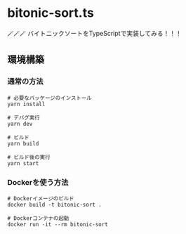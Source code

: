 # bitonic-sort.ts

🪄🪄🪄 バイトニックソートをTypeScriptで実装してみる！！！  

## 環境構築

### 通常の方法

```shell
# 必要なパッケージのインストール
yarn install

# デバグ実行
yarn dev

# ビルド
yarn build

# ビルド後の実行
yarn start
```

### Dockerを使う方法

```shell
# Dockerイメージのビルド
docker build -t bitonic-sort .

# Dockerコンテナの起動
docker run -it --rm bitonic-sort
```
